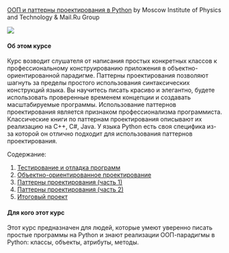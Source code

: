 [ООП и паттерны проектирования в Python](https://www.coursera.org/learn/oop-patterns-python) by Moscow Institute of Physics and Technology & Mail.Ru Group

 <p>
     <a href="https://www.coursera.org/learn/oop-patterns-python">
         <img src="https://github.com/VulpesCorsac/Coursera-Programming-in-Python/blob/master/Logo.png">
     </a>
  </p>

#### Об этом курсе ####
Курс возводит слушателя от написания простых конкретных классов к профессиональному конструированию приложения в объектно-ориентированной парадигме. Паттерны проектирования позволяют шагнуть за пределы простого использования синтаксических конструкций языка. Вы научитесь писать красиво и элегантно, будете использовать проверенные временем концепции и создавать масштабируемые программы. Использование паттернов проектирования является признаком профессионализма программиста.	
Классические книги по паттернам проектирования описывают их реализацию на C++, C#, Java. У языка Python есть своя специфика из-за которой он отлично подходит для использования паттернов проектирования.

Содержание:
1. [Тестирование и отладка программ](https://github.com/VulpesCorsac/Coursera-Programming-in-Python/tree/master/2%20-%20OOP%20and%20design%20patterns%20in%20Python/Week%201)
2. [Объектно-ориентированное проектирование](https://github.com/VulpesCorsac/Coursera-Programming-in-Python/tree/master/2%20-%20OOP%20and%20design%20patterns%20in%20Python/Week%202)
3. [Паттерны проектирования (часть 1)](https://github.com/VulpesCorsac/Coursera-Programming-in-Python/tree/master/2%20-%20OOP%20and%20design%20patterns%20in%20Python/Week%203)
4. [Паттерны проектирования (часть 2)](https://github.com/VulpesCorsac/Coursera-Programming-in-Python/tree/master/2%20-%20OOP%20and%20design%20patterns%20in%20Python/Week%204)
5. [Итоговый проект](https://github.com/VulpesCorsac/Coursera-Programming-in-Python/tree/master/2%20-%20OOP%20and%20design%20patterns%20in%20Python/Week%205)


#### Для кого этот курс ####
Этот курс предназначен для людей, которые умеют уверенно писать простые программы на Python и знают реализации ООП-парадигмы в Python: классы, объекты, атрибуты, методы.